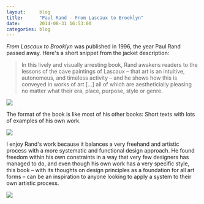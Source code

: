 ```yaml
---
layout:     blog
title:      "Paul Rand - From Lascaux to Brooklyn"
date:       2014-08-31 16:53:00
categories: blog
---
```


*From Lascaux to Brooklyn* was published in 1996, the year Paul Rand passed away. Here's a short snippet from the jacket description:

> In this lively and visually arresting book, Rand awakens readers to the lessons of the cave paintings of Lascaux – that art is an intuitive, autonomous, and timeless activity – and he shows how this is conveyed in works of art [...] all of which are aestheticially pleasing no matter what their era, place, purpose, style or genre.

<div class="wide-750">
  <img src="{% asset_path blog/books/fromlascauxtobrooklyn1.jpg %}" />
</div>

The format of the book is like most of his other books: Short texts with lots of examples of his own work.

<div class="wide-750">
  <img src="{% asset_path blog/books/fromlascauxtobrooklyn2.jpg %}" />
</div>

I enjoy Rand's work because it balances a very freehand and artistic process with a more systematic and functional design approach. He found freedom within his own constraints in a way that very few designers has managed to do, and even though his own work has a very specific style, this book – with its thoughts on design principles as a foundation for all art forms – can be an inspiration to anyone looking to apply a system to their own artistic process.

<div class="wide-750">
  <img src="{% asset_path blog/books/fromlascauxtobrooklyn3.jpg %}" />
</div>
